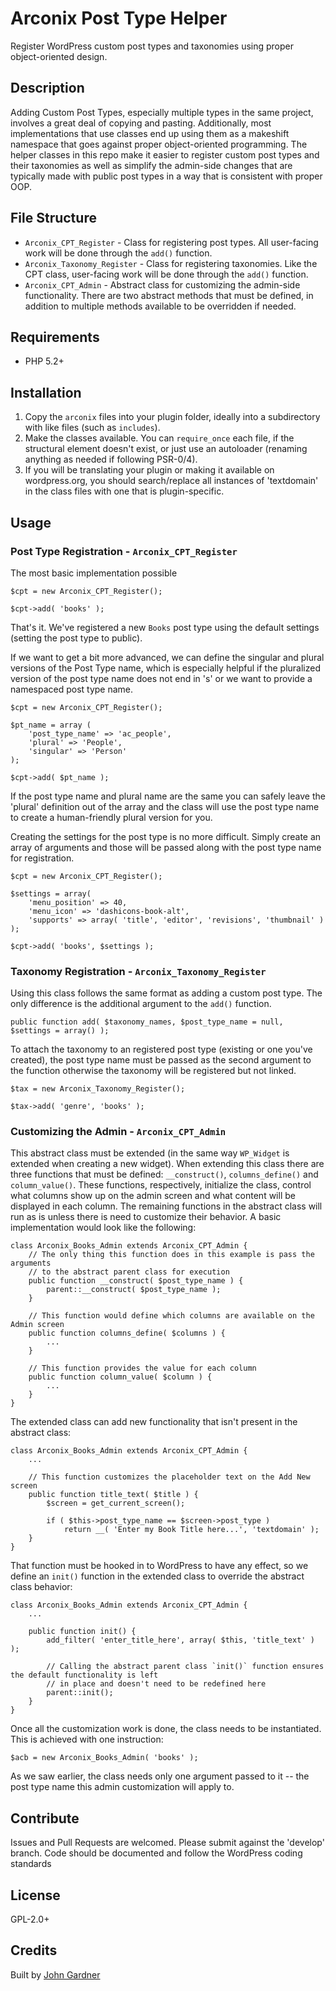 # Arconix Post Type Helper

Register WordPress custom post types and taxonomies using proper object-oriented design.

## Description

Adding Custom Post Types, especially multiple types in the same project, involves a great deal of copying and pasting. Additionally, most implementations that use classes end up using them as a makeshift namespace that goes against proper object-oriented programming. The helper classes in this repo make it easier to register custom post types and their taxonomies as well as simplify the admin-side changes that are typically made with public post types in a way that is consistent with proper OOP.

## File Structure

 * `Arconix_CPT_Register` - Class for registering post types. All user-facing work will be done through the `add()` function.
 * `Arconix_Taxonomy_Register` - Class for registering taxonomies. Like the CPT class, user-facing work will be done through the `add()` function.
 * `Arconix_CPT_Admin` - Abstract class for customizing the admin-side functionality. There are two abstract methods that must be defined, in addition to multiple methods available to be overridden if needed. 


## Requirements
 * PHP 5.2+

## Installation

1. Copy the `arconix` files into your plugin folder, ideally into a subdirectory with like files (such as `includes`).
2. Make the classes available. You can `require_once` each file, if the structural element doesn't exist, or just use an autoloader (renaming anything as needed if following PSR-0/4).
3. If you will be translating your plugin or making it available on wordpress.org, you should search/replace all instances of 'textdomain' in the class files with one that is plugin-specific.

## Usage

### Post Type Registration - `Arconix_CPT_Register`
The most basic implementation possible

    $cpt = new Arconix_CPT_Register();
    
    $cpt->add( 'books' );

That's it. We've registered a new `Books` post type using the default settings (setting the post type to public).

If we want to get a bit more advanced, we can define the singular and plural versions of the Post Type name, which is especially helpful if the pluralized version of the post type name does not end in 's' or we want to provide a namespaced post type name.

    $cpt = new Arconix_CPT_Register();
    
    $pt_name = array (
        'post_type_name' => 'ac_people',
        'plural' => 'People',
        'singular' => 'Person'
    );
    
    $cpt->add( $pt_name );

If the post type name and plural name are the same you can safely leave the 'plural' definition out of the array and the class will use the post type name to create a human-friendly plural version for you.

Creating the settings for the post type is no more difficult. Simply create an array of arguments and those will be passed along with the post type name for registration.

    $cpt = new Arconix_CPT_Register();
    
    $settings = array(
        'menu_position' => 40,
        'menu_icon' => 'dashicons-book-alt',
        'supports' => array( 'title', 'editor', 'revisions', 'thumbnail' )
    );
    
    $cpt->add( 'books', $settings );

### Taxonomy Registration - `Arconix_Taxonomy_Register`

Using this class follows the same format as adding a custom post type. The only difference is the additional argument to the `add()` function.

    public function add( $taxonomy_names, $post_type_name = null, $settings = array() );

To attach the taxonomy to an registered post type (existing or one you've created), the post type name must be passed as the second argument to the function otherwise the taxonomy will be registered but not linked.

    $tax = new Arconix_Taxonomy_Register();
    
    $tax->add( 'genre', 'books' );

### Customizing the Admin - `Arconix_CPT_Admin`
This abstract class must be extended (in the same way `WP_Widget` is extended when creating a new widget). When extending this class there are three functions that must be defined: `__construct()`, `columns_define()` and `column_value()`. These functions, respectively, initialize the class, control what columns show up on the admin screen and what content will be displayed in each column. The remaining functions in the abstract class will run as is unless there is need to customize their behavior. A basic implementation would look like the following:

    class Arconix_Books_Admin extends Arconix_CPT_Admin {
        // The only thing this function does in this example is pass the arguments 
        // to the abstract parent class for execution
        public function __construct( $post_type_name ) {
            parent::__construct( $post_type_name );
        }
        
        // This function would define which columns are available on the Admin screen
        public function columns_define( $columns ) {
            ...
        }
        
        // This function provides the value for each column
        public function column_value( $column ) {
            ...
        }
    }

The extended class can add new functionality that isn't present in the abstract class:

    class Arconix_Books_Admin extends Arconix_CPT_Admin {
        ...
        
        // This function customizes the placeholder text on the Add New screen
        public function title_text( $title ) {
            $screen = get_current_screen();

	 	    if ( $this->post_type_name == $screen->post_type )
			    return __( 'Enter my Book Title here...', 'textdomain' );
        }
    }

That function must be hooked in to WordPress to have any effect, so we define an `init()` function in the extended class to override the abstract class behavior:

    class Arconix_Books_Admin extends Arconix_CPT_Admin {
        ...
        
        public function init() {
            add_filter( 'enter_title_here',	array( $this, 'title_text' ) );
        
            // Calling the abstract parent class `init()` function ensures the default functionality is left 
            // in place and doesn't need to be redefined here
            parent::init();
        }
    }

Once all the customization work is done, the class needs to be instantiated. This is achieved with one instruction:
    
    $acb = new Arconix_Books_Admin( 'books' );

As we saw earlier, the class needs only one argument passed to it -- the post type name this admin customization will apply to.

## Contribute

Issues and Pull Requests are welcomed. Please submit against the 'develop' branch. Code should be documented and follow the WordPress coding standards

## License

GPL-2.0+

## Credits
Built by [John Gardner](http://twitter.com/j_gardner)
